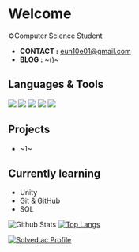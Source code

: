 # Welcome
⚙️Computer Science Student
+ **CONTACT :** eun10e01@gmail.com
+ **BLOG :** ~()~

## Languages & Tools
<img src="https://img.shields.io/badge/C%23-239120?style=for-the-badge&logo=c-sharp&logoColor=white"/> <img src="https://img.shields.io/badge/Java-f89820?style=for-the-badge&logo=java&logoColor=white"/> <img src="https://img.shields.io/badge/Python-3776AB?style=for-the-badge&logo=python&logoColor=white"/> <img src="https://img.shields.io/badge/C-00599C?style=for-the-badge&logo=c&logoColor=white"/> <img src="https://img.shields.io/badge/Unity-000000?style=for-the-badge&logo=unity&logoColor=white"/>

## Projects
+ ~1~

## Currently learning
+ Unity
+ Git & GitHub
+ SQL

![Github Stats](https://github-readme-stats.vercel.app/api?username=eun10e01&show_icons=true&theme=default)
[![Top Langs](https://github-readme-stats.vercel.app/api/top-langs/?username=eun10e01&layout=compact)](https://github.com/anuraghazra/github-readme-stats)

[![Solved.ac Profile](https://mazassumnida.wtf/api/v2/generate_badge?boj=eun10e01)](https://solved.ac/eun10e01)
